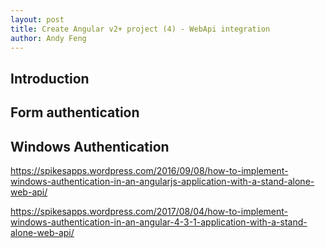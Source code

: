 ```yaml
---
layout: post
title: Create Angular v2+ project (4) - WebApi integration
author: Andy Feng
---
```


## Introduction ##

## Form authentication ##

## Windows Authentication ##

https://spikesapps.wordpress.com/2016/09/08/how-to-implement-windows-authentication-in-an-angularjs-application-with-a-stand-alone-web-api/

https://spikesapps.wordpress.com/2017/08/04/how-to-implement-windows-authentication-in-an-angular-4-3-1-application-with-a-stand-alone-web-api/



